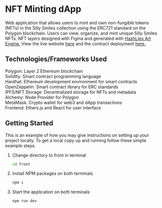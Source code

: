 # NFT Minting dApp

Web application that allows users to mint and own non-fungible tokens (NFTs) in the Silly Smiles collection using the ERC721 standard on the Polygon blockchain. Users can view, organize, and mint unique Silly Smiles NFTs. NFT layers designed with Figma and generated with [HashLips Art Engine.](https://github.com/HashLips/hashlips_art_engine) View the live website [here](https://nft-minter-polygon.vercel.app/) and the contract deployment [here.](https://mumbai.polygonscan.com/address/0x35437925f7158b0c2102b87d378326264ab178c1)

## Technologies/Frameworks Used

Polygon: Layer 2 Ethereum blockchain
<br />
Solidity: Smart contract programming language
<br />
Hardhat: Ethereum development environment for smart contracts
<br />
OpenZeppelin: Smart contract library for ERC standards
<br />
IPFS/NFT.Storage: Decentralized storage for NFTs and metadata
<br />
Alchemy: Node Provider for Polygon
<br />
MetaMask: Crypto wallet for web3 and dApp transactions
<br />
Frontend: Ethers.js and React for user interface

## Getting Started

This is an example of how you may give instructions on setting up your project locally.
To get a local copy up and running follow these simple example steps.

1. Change directory to front in terminal
   ```sh
   cd front
   ```
2. Install NPM packages on both terminals
   ```sh
   npm i
   ```
3. Start the application on both terminals
   ```sh
   npm run dev
   ```
